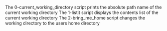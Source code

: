 The 0-current_working_directory script prints the absolute path name of the current working directory
The 1-listit script displays the contents list of the current working directory
The 2-bring_me_home script changes the working directory to the users home directory
